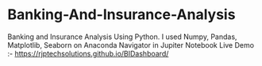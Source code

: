 # Banking-And-Insurance-Analysis
Banking and Insurance Analysis Using Python. I used Numpy, Pandas, Matplotlib, Seaborn on Anaconda Navigator in Jupiter Notebook
Live Demo :- https://rjptechsolutions.github.io/BIDashboard/
